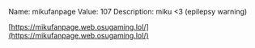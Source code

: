 Name: mikufanpage
Value: 107
Description: miku <3 (epilepsy warning)

[https://mikufanpage.web.osugaming.lol/](https://mikufanpage.web.osugaming.lol/)
